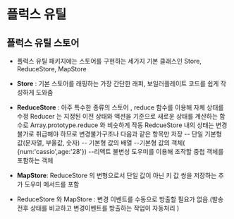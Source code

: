 플럭스 유틸
===========

플럭스 유틸 스토어
------------------

-	플럭스 유틸 패키지에는 스토어를 구현하는 세가지 기본 클래스인 Store, ReduceStore, MapStore

-	**Store** : 기본 스토어를 래핑하는 가장 간단한 래퍼, 보일러플레이트 코드를 쉽게 작성하게 도와줌

-	**ReduceStore** : 아주 특수한 종류의 스토어 , reduce 함수를 이용해 자체 상태를 수정 Reducer 는 지정된 이전 상태와 액션을 기준으로 새로운 상태를 계산하는 함수로 Array.prototype.reduce 와 비슷하게 작동 RedcueStore 내의 상태는 변경불가로 취급해야 하므로 변경불가구조나 다음과 같은 항목만 저장 -- 단일 기본형 값(문자열, 부울값, 숫자) -- 기본형 값의 배열 --기본형 값의 객체( {num:'cassio',age:'28'}) --리액트 불변성 도우미를 이용해 조작할 중첩 객체를 포함하는 객체

-	**MapStore**: ReduceStore 의 변형으로서 단일 값이 아닌 키 값 쌍을 저장하는 추가 도우미 메서드를 포함

-	ReduceStore 와 MapStore : 변경 이벤트를 수동으로 방출할 필요가 없음.(발송 전후 상태를 비교하고 변경이벤트를 방출하는 작업이 자동처리 )
